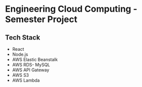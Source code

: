# Engineering Cloud Computing - Semester Project

## Tech Stack

- React
- Node.js
- AWS Elastic Beanstalk
- AWS RDS- MySQL
- AWS API Gateway
- AWS S3
- AWS Lambda